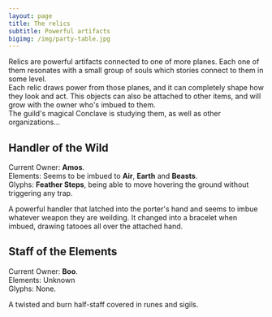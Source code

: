 ```yaml
---
layout: page
title: The relics
subtitle: Powerful artifacts
bigimg: /img/party-table.jpg
---
```


Relics are powerful artifacts connected to one of more planes. Each one of them resonates with a small group of souls which stories connect to them in some level.  
Each relic draws power from those planes, and it can completely shape how they look and act. This objects can also be attached to other items, and will grow with the owner who's imbued to them.  
The guild's magical Conclave is studying them, as well as other organizations...

## Handler of the Wild

Current Owner: **Amos**.  
Elements: Seems to be imbued to **Air**, **Earth** and **Beasts**.  
Glyphs: **Feather Steps**, being able to move hovering the ground without triggering any trap.  

A powerful handler that latched into the porter's hand and seems to imbue whatever weapon they are weilding. It changed into a bracelet when imbued, drawing tatooes all over the attached hand.


## Staff of the Elements

Current Owner: **Boo**.  
Elements: Unknown  
Glyphs: None.

A twisted and burn half-staff covered in runes and sigils.